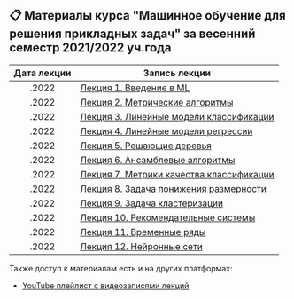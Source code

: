 ## 📋 Материалы курса "Машинное обучение для решения прикладных задач" за весенний семестр 2021/2022 уч.года

Дата лекции | Запись лекции  
|:----:|----|
|.2022| [Лекция 1. Введение в ML]() 
|.2022| [Лекция 2. Метрические алгоритмы]() 
|.2022| [Лекция 3. Линейные модели классификации]() 
|.2022| [Лекция 4. Линейные модели регрессии]() 
|.2022| [Лекция 5. Решающие деревья]() 
|.2022| [Лекция 6. Ансамблевые алгоритмы]() 
|.2022| [Лекция 7. Метрики качества классификации]() 
|.2022| [Лекция 8. Задача понижения размерности]() 
|.2022| [Лекция 9. Задача кластеризации]() 
|.2022| [Лекция 10. Рекомендательные системы]() 
|.2022| [Лекция 11. Временные ряды]()
|.2022| [Лекция 12. Нейронные сети]() 

Также доступ к материалам есть и на других платформах:

* [YouTube плейлист с видеозаписями лекций](https://youtube.com/playlist?list=PLcsjsqLLSfNAri43suoDrZBVrUsqDIonL)
